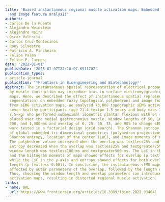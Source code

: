```yaml
---
title: 'Biased instantaneous regional muscle activation maps: Embedded fuzzy topology
  and image feature analysis'
authors:
- Carlos De la Fuente
- Alejandro Weinstein
- Alejandro Neira
- Oscar Valencia
- Carlos Cruz-Montecinos
- Rony Silvestre
- Patricio A. Pincheira
- Felipe Palma
- Felipe P. Carpes
date: '2022-01-01'
publishDate: '2025-07-07T22:18:07.691170Z'
publication_types:
- article-journal
publication: '*Frontiers in Bioengineering and Biotechnology*'
abstract: The instantaneous spatial representation of electrical propagation produced
  by muscle contraction may introduce bias in surface electromyographical (sEMG) activation
  maps. Here, we described the effect of instantaneous spatial representation (sEMG
  segmentation) on embedded fuzzy topological polyhedrons and image features extracted
  from sEMG activation maps. We analyzed 73,008 topographic sEMG activation maps from
  seven healthy participants (age 21.4 textpm 1.5 years and body mass 74.5 textpm
  8.5~kg) who performed submaximal isometric plantar flexions with 64 surface electrodes
  placed over the medial gastrocnemius muscle. Window lengths of 50, 100, 150, 250,
  500, and 1,000~ms and overlap of 0, 25, 50, 75, and 90% to change sEMG map generation
  were tested in a factorial design (grid search). The Shannon entropy and volume
  of global embedded tri-dimensional geometries (polyhedron projections), and the
  Shannon entropy, location of the center (LoC), and image moments of maps were analyzed.
  The polyhedron volume increased when the overlap was textless25% and textgreater75%.
  Entropy decreased when the overlap was textless25% and textgreater75% and when the
  window length was textless100~ms and textgreater500~ms. The LoC in the x-axis, entropy,
  and the histogram moments of maps showed effects for overlap (p textless 0.001),
  while the LoC in the y-axis and entropy showed effects for both overlap and window
  length (p textless 0.001). In conclusion, the instantaneous sEMG maps are first
  affected by outer parameters of the overlap, followed by the length of the window.
  Thus, choosing the window length and overlap parameters can introduce bias in sEMG
  activation maps, resulting in distorted regional muscle activation.
links:
- name: URL
  url: https://www.frontiersin.org/articles/10.3389/fbioe.2022.934041
---
```

